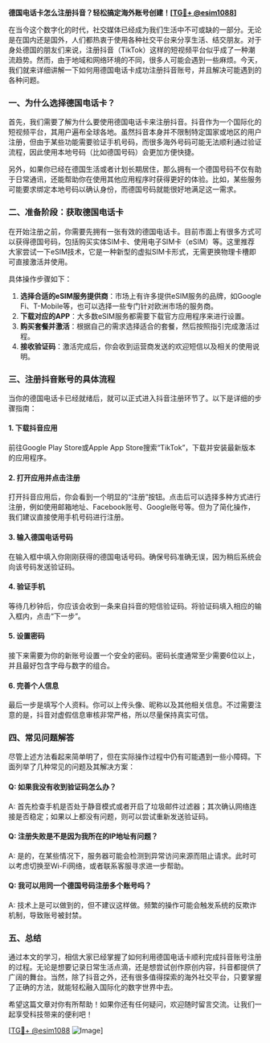 **德国电话卡怎么注册抖音？轻松搞定海外账号创建！[[TG💪+ @esim1088](https://t.me/s/esim1088)]**

在当今这个数字化的时代，社交媒体已经成为我们生活中不可或缺的一部分。无论是在国内还是国外，人们都热衷于使用各种社交平台来分享生活、结交朋友。对于身处德国的朋友们来说，注册抖音（TikTok）这样的短视频平台似乎成了一种潮流趋势。然而，由于地域和网络环境的不同，很多人可能会遇到一些麻烦。今天，我们就来详细讲解一下如何用德国电话卡成功注册抖音账号，并且解决可能遇到的各种问题。

### 一、为什么选择德国电话卡？

首先，我们需要了解为什么要使用德国电话卡来注册抖音。抖音作为一个国际化的短视频平台，其用户遍布全球各地。虽然抖音本身并不限制特定国家或地区的用户注册，但由于某些功能需要验证手机号码，而很多海外号码可能无法顺利通过验证流程，因此使用本地号码（比如德国号码）会更加方便快捷。

另外，如果你已经在德国生活或者计划长期居住，那么拥有一个德国号码不仅有助于日常通讯，还能帮助你在使用其他应用程序时获得更好的体验。比如，某些服务可能要求绑定本地号码以确认身份，而德国号码就能很好地满足这一需求。

### 二、准备阶段：获取德国电话卡

在开始注册之前，你需要先拥有一张有效的德国电话卡。目前市面上有很多方式可以获得德国号码，包括购买实体SIM卡、使用电子SIM卡（eSIM）等。这里推荐大家尝试一下eSIM技术，它是一种新型的虚拟SIM卡形式，无需更换物理卡槽即可直接激活并使用。

具体操作步骤如下：
1. **选择合适的eSIM服务提供商**：市场上有许多提供eSIM服务的品牌，如Google Fi、T-Mobile等，也可以选择一些专门针对欧洲市场的服务商。
2. **下载对应的APP**：大多数eSIM服务都需要下载官方应用程序来进行设置。
3. **购买套餐并激活**：根据自己的需求选择适合的套餐，然后按照指引完成激活过程。
4. **接收验证码**：激活完成后，你会收到运营商发送的欢迎短信以及相关的使用说明。

### 三、注册抖音账号的具体流程

当你的德国电话卡已经就绪后，就可以正式进入抖音注册环节了。以下是详细的步骤指南：

#### 1. 下载抖音应用
前往Google Play Store或Apple App Store搜索“TikTok”，下载并安装最新版本的应用程序。

#### 2. 打开应用并点击注册
打开抖音应用后，你会看到一个明显的“注册”按钮。点击后可以选择多种方式进行注册，例如使用邮箱地址、Facebook账号、Google账号等。但为了简化操作，我们建议直接使用手机号码进行注册。

#### 3. 输入德国电话号码
在输入框中填入你刚刚获得的德国电话号码。确保号码准确无误，因为稍后系统会向该号码发送验证码。

#### 4. 验证手机
等待几秒钟后，你应该会收到一条来自抖音的短信验证码。将验证码填入相应的输入框内，点击“下一步”。

#### 5. 设置密码
接下来需要为你的新账号设置一个安全的密码。密码长度通常至少需要6位以上，并且最好包含字母与数字的组合。

#### 6. 完善个人信息
最后一步是填写个人资料。你可以上传头像、昵称以及其他相关信息。不过需要注意的是，抖音对虚假信息审核非常严格，所以尽量保持真实可信。

### 四、常见问题解答

尽管上述方法看起来简单明了，但在实际操作过程中仍有可能遇到一些小障碍。下面列举了几种常见的问题及其解决方案：

#### Q: 如果我没有收到验证码怎么办？
A: 首先检查手机是否处于静音模式或者开启了垃圾邮件过滤器；其次确认网络连接是否稳定；如果以上都没有问题，则可以尝试重新发送验证码。

#### Q: 注册失败是不是因为我所在的IP地址有问题？
A: 是的，在某些情况下，服务器可能会检测到异常访问来源而阻止请求。此时可以考虑切换至Wi-Fi网络，或者联系客服寻求进一步帮助。

#### Q: 我可以用同一个德国号码注册多个账号吗？
A: 技术上是可以做到的，但不建议这样做。频繁的操作可能会触发系统的反欺诈机制，导致账号被封禁。

### 五、总结

通过本文的学习，相信大家已经掌握了如何利用德国电话卡顺利完成抖音账号注册的过程。无论是想要记录日常生活点滴，还是想尝试创作原创内容，抖音都提供了广阔的舞台。当然，除了抖音之外，还有很多值得探索的海外社交平台，只要掌握了正确的方法，就能轻松融入国际化的数字世界中去。

希望这篇文章对你有所帮助！如果你还有任何疑问，欢迎随时留言交流。让我们一起享受科技带来的便利吧！

[[TG💪+ @esim1088](https://t.me/s/esim1088) ![Image](https://i.postimg.cc/4NQfJmqS/Snipaste-2025-05-13-00-14-12.png)]